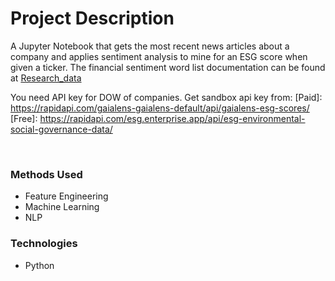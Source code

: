 # Project Description
A Jupyter Notebook that gets the most recent news articles about a company and applies sentiment analysis to mine for an ESG score when given a ticker.
The financial sentiment word list documentation can be found at [Research_data](https://researchdata.up.ac.za/articles/dataset/Loughran_McDonald-SA-2020_Sentiment_Word_List/14401178)

You need API key for DOW of companies. Get sandbox api key from: 
[Paid]: https://rapidapi.com/gaialens-gaialens-default/api/gaialens-esg-scores/
[Free]: https://rapidapi.com/esg.enterprise.app/api/esg-environmental-social-governance-data/

<br>

### Methods Used
* Feature Engineering
* Machine Learning
* NLP


### Technologies 
* Python


